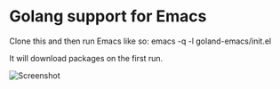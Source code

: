 # Golang support for Emacs

Clone this and then run Emacs like so:
    emacs -q -l goland-emacs/init.el
    
It will download packages on the first run.

![Screenshot](http://i.imgur.com/WIPJXgg.png)

